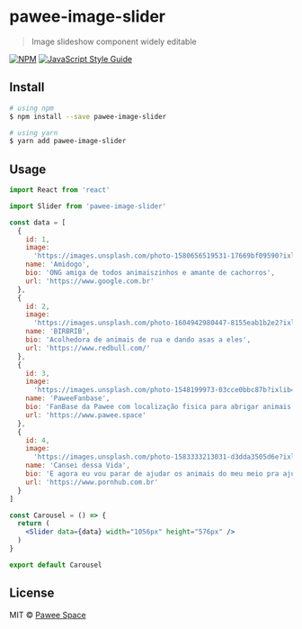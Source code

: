 # pawee-image-slider

> Image slideshow component widely editable

[![NPM](https://img.shields.io/npm/v/pawee-image-slider.svg)](https://www.npmjs.com/package/pawee-image-slider) [![JavaScript Style Guide](https://img.shields.io/badge/code_style-standard-brightgreen.svg)](https://standardjs.com)

## Install

```bash
# using npm
$ npm install --save pawee-image-slider

# using yarn
$ yarn add pawee-image-slider
```

## Usage

```jsx
import React from 'react'

import Slider from 'pawee-image-slider'

const data = [
  {
    id: 1,
    image:
      'https://images.unsplash.com/photo-1580656519531-17669bf09590?ixlib=rb-1.2.1&ixid=eyJhcHBfaWQiOjEyMDd9&auto=format&fit=crop&w=1350&q=80',
    name: 'Amidogo',
    bio: 'ONG amiga de todos animaiszinhos e amante de cachorros',
    url: 'https://www.google.com.br'
  },
  {
    id: 2,
    image:
      'https://images.unsplash.com/photo-1604942980447-8155eab1b2e2?ixlib=rb-1.2.1&ixid=eyJhcHBfaWQiOjEyMDd9&auto=format&fit=crop&w=1350&q=80',
    name: 'BIRBRIB',
    bio: 'Acolhedora de animais de rua e dando asas a eles',
    url: 'https://www.redbull.com/'
  },
  {
    id: 3,
    image:
      'https://images.unsplash.com/photo-1548199973-03cce0bbc87b?ixlib=rb-1.2.1&ixid=eyJhcHBfaWQiOjEyMDd9&auto=format&fit=crop&w=1350&q=80',
    name: 'PaweeFanbase',
    bio: 'FanBase da Pawee com localização fisica para abrigar animais que nem Batman',
    url: 'https://www.pawee.space'
  },
  {
    id: 4,
    image:
      'https://images.unsplash.com/photo-1583333213031-d3dda3505d6e?ixlib=rb-1.2.1&ixid=eyJhcHBfaWQiOjEyMDd9&auto=format&fit=crop&w=1350&q=80',
    name: 'Cansei dessa Vida',
    bio: 'E agora eu vou parar de ajudar os animais do meu meio pra ajudar os animais de rua',
    url: 'https://www.pornhub.com.br'
  }
]

const Carousel = () => {
  return (
    <Slider data={data} width="1056px" height="576px" />
  )
}

export default Carousel
```

## License

MIT © [Pawee Space](https://github.com/Pawee-Space)
